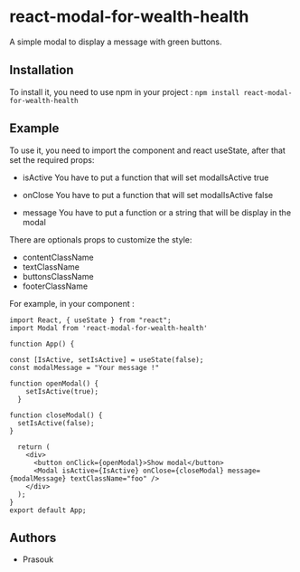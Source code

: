 # react-modal-for-wealth-health

A simple modal to display a message with green buttons.

## Installation

To install it, you need to use npm in your project :
`npm install react-modal-for-wealth-health`

## Example

To use it, you need to import the component and react useState, after that set the required props:

-   isActive
    You have to put a function that will set modalIsActive true

-   onClose
    You have to put a function that will set modalIsActive false

-   message
    You have to put a function or a string that will be display in the modal

There are optionals props to customize the style:

-   contentClassName
-   textClassName
-   buttonsClassName
-   footerClassName

For example, in your component :

```
import React, { useState } from "react";
import Modal from 'react-modal-for-wealth-health'

function App() {

const [IsActive, setIsActive] = useState(false);
const modalMessage = "Your message !"

function openModal() {
    setIsActive(true);
  }

function closeModal() {
  setIsActive(false);
}

  return (
    <div>
      <button onClick={openModal}>Show modal</button>
      <Modal isActive={IsActive} onClose={closeModal} message={modalMessage} textClassName="foo" />
    </div>
  );
}
export default App;
```

## Authors

-   Prasouk
